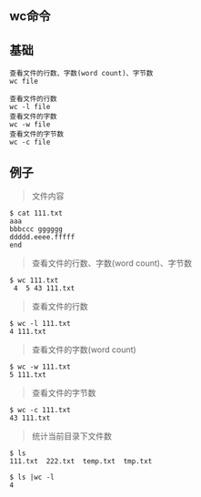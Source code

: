 ## wc命令


## 基础
```
查看文件的行数、字数(word count)、字节数
wc file

查看文件的行数
wc -l file
查看文件的字数
wc -w file
查看文件的字节数
wc -c file
```

## 例子
> 文件内容
```
$ cat 111.txt
aaa
bbbccc gggggg
ddddd.eeee.fffff
end

```

> 查看文件的行数、字数(word count)、字节数
```
$ wc 111.txt
 4  5 43 111.txt

```
> 查看文件的行数
```
$ wc -l 111.txt
4 111.txt

```
> 查看文件的字数(word count)
```
$ wc -w 111.txt
5 111.txt

```
> 查看文件的字节数
```
$ wc -c 111.txt
43 111.txt

```

> 统计当前目录下文件数
```
$ ls
111.txt  222.txt  temp.txt  tmp.txt

$ ls |wc -l
4

```
